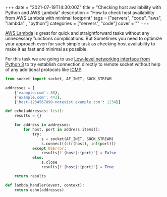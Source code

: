 +++
date = "2021-07-19T14:30:00Z"
title = "Checking host availability with Python and AWS Lambda"
description = "How to check host availability from AWS Lambda with minimal footprint"
tags = ["servers", "code", "aws", "lambda" , "python"]
categories = ["servers", "code"]
cover = ""
+++

[AWS Lambda](https://aws.amazon.com/lambda/) is great for quick and straightforward tasks without any unnecessary functions complications.
But Sometimes you need to optimize your approach even for such simple task as checking host availability to make it as fast and minimal as possible.

For this task we are going to use [Low-level networking interface from Python 3](https://docs.python.org/3/library/socket.html) to try establish connection directly to remote socket without help of any additional protocols like [ICMP](https://en.wikipedia.org/wiki/Internet_Control_Message_Protocol).

```python
from socket import socket, AF_INET, SOCK_STREAM

addresses = [
    {'example.com': 80},
    {'example.com': 443},
    {'host-1234567890-notexist.example.com': 1234}]

def echo(addresses: list):
    results = {}

    for address in addresses:
        for host, port in address.items():
            try:
                s = socket(AF_INET, SOCK_STREAM)
                s.connect((str(host), int(port)))
            except OSError:
                results[f'{host}:{port}'] = False
            else:
                s.close
                results[f'{host}:{port}'] = True

    return results

def lambda_handler(event, context):
    return echo(addresses)
```